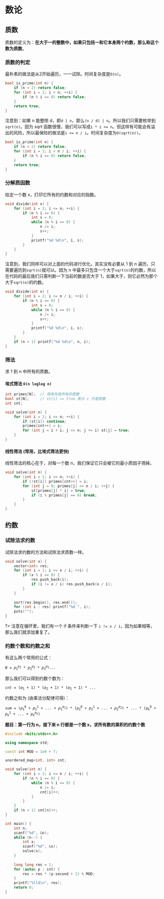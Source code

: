 # 数论

## 质数

质数的定义为：**在大于一的整数中，如果只包括一和它本身两个约数，那么称这个数为质数**。

### 质数的判定

最朴素的做法是从2开始遍历，一一试除。时间复杂度是`O(n)`。
```cpp
bool is_prime(int n) {
    if (n < 2) return false;
    for (int i = 2; i < n; ++i) {
        if (n % i == 0) return false;
    }
    return true;
}
```

注意到：如果 n 能整除 d，即`d | n`，那么`(n / d) | n`。所以我们只需要枚举到`sqrt(n)`。因为 sqrt 函数很慢，我们可以写成`i * i <= n`。但这样有可能会有溢出的风险，所以最保险的做法是`i <= n / i`。时间复杂度为`O(sqrt(n))`。

```cpp
bool is_prime(int n) {
    if (n < 2) return false;
    for (int i = 2; i < n / i; ++i) {
        if (n % i == 0) return false;
    }
    return true;
}
```

### 分解质因数
给定一个数 x，打印它所有的约数和对应的指数。
```cpp
void divide(int x) {
    for (int i = 2; i <= n; ++i) {
        if (n % i == 0) {
            int s = 0;
            while (n % i == 0) {
                n /= i;
                s++;
            }
            printf("%d %d\n", i, s);
        }
    }
}
```

注意到，我们同样可以对上面的代码进行优化。其实没有必要从 1 到 n 遍历，只需要遍历到`sqrt(n)`就可以。因为 n 中最多只包含一个大于`sqrt(n)`的约数，所以在代码的最后我们只需判断一下当前的数是否大于 1，如果大于，则它必然为那个大于`sqrt(n)`的约数。

```cpp
void divide(int x) {
    for (int i = 2; i <= n / i; ++i) {
        if (n % i == 0) {
            int s = 0;
            while (n % i == 0) {
                n /= i;
                s++;
            }
            printf("%d %d\n", i, s);
        }
    }
    if (n > 1) printf("%d %d\n", n, i);
}
```

### 筛法
求 1 到 n 中所有的质数。

#### 埃式筛法 `O(n loglog n)`
```cpp
int primes[N];  // 用来存放所有的质数
bool st[N];     // st[i] == true 表示 i 不是质数
int cnt;

void solve(int n) {
    for (int i = 2; i <= n; ++i) {
        if (st[i]) continue;
        primes[cnt++] = i;
        for (int j = i + i; j <= n; j += i) st[j] = true;
    }
}
```

#### 线性筛法 (常用，比埃式筛法更快)
线性筛法的核心在于，对每一个数 n，我们保证它只会被它的最小质因子筛掉。
```cpp
void solve(int n) {
    for (int i = 2; i <= n; ++i) {
        if (!st[i]) primes[cnt++] = i;
        for (int j = 0; primes[j] <= n / i; ++j) {
            st[primes[j] * i] = true;
            if (i % primes[j] == 0) break;
        }
    }
}
```


## 约数

### 试除法求约数
试除法求约数的方法和试除法求质数一样。
```cpp
void solve(int x) {
    vector<int> res;
    for (int i = 1; i <= x / i; ++i) {
        if (x % i == 0) {
            res.push_back(i);
            if (i != x / i) res.push_back(x / i);
        }
    }
    
    sort(res.begin(), res.end());
    for (int i : res) printf("%d ", i);
    puts("");
}
```
?> 注意在循环里，我们有一个 if 条件来判断一下 `i != x / i`，因为如果相等，那么我们就添加重复了。

### 约数个数和约数之和
有这么两个常用的公式：

<code>$N = p_1^{\alpha_1} * p_2^{\alpha_2} * p_3^{\alpha_3} ...$</code>

那么我们可以得到约数个数为：

<code>$cnt = (\alpha_1 + 1) * (\alpha_2 + 1) * (\alpha_2 + 1) * ...$</code>

约数之和为 (由乘法分配律可得)：

<code>$sum = (p_1^{0} + p_1^{1} + ... + p_1^{\alpha_1}) * (p_2^{0} + p_2^{1} + ... + p_2^{\alpha_2}) * ... * (p_k^{0} + p_k^{1} + ... + p_k^{\alpha_k})$</code>

**题目：第一行为 n，接下来 n 行都是一个数 x，求所有数的乘积的约数个数**
```cpp
#include <bits/stdc++.h>

using namespace std;

const int MOD = 1e9 + 7;

unordered_map<int, int> cnt;

void solve(int n) {
    for (int i = 2; i <= n / i; ++i) {
        if (n % i == 0) {
            while (n % i == 0) {
                n /= i;
                cnt[i]++;
            }
        }
    }
    if (n > 1) cnt[n]++;
}

int main() {
    int n;
    scanf("%d", &n);
    while (n--) {
        int x;
        scanf("%d", &x);
        solve(x);
    }
    
    long long res = 1;
    for (auto& p : cnt) {
        res = res * (p.second + 1) % MOD;
    }
    printf("%lld\n", res);
    return 0;
}
```